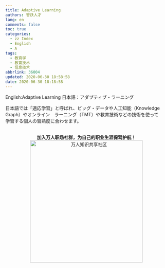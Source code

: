 ```yaml
---
title: Adaptive Learning
authors: 智跃人才
lang: en
comments: false
toc: true
categories:
  - zz Index
  - English
  - A
tags:
  - 教育学
  - 教育技术
  - 信息技术
abbrlink: 36004
updated: 2020-06-30 18:58:58
date: 2020-06-30 18:18:58
---
```


English:Adaptive Learning
日本語：アダプティブ・ラーニング


日本語では「適応学習」と呼ばれ、ビッグ・データや人工知能（Knowledge Graph）やオンライン　ラーニング（TMT）や教育技術などの技術を使って　学習する個人の習熟度に合わせます。
   



<br>

<center>
<b>加入万人职场社群，为自己的职业生涯保驾护航！</b>

<br>

 <img src="/assets/img/dingding/dingding-group-life.jpg" width = "350" height = "380" alt="万人知识共享社区" align=center />

</center>


